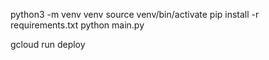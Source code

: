 python3 -m venv venv
source venv/bin/activate
pip install -r requirements.txt
python main.py

gcloud run deploy
